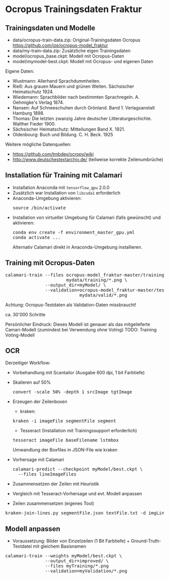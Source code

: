 # Ocropus Trainingsdaten Fraktur


## Trainingsdaten und Modelle

* data/ocropus-train-data.zip: Original-Trainingsdaten Ocropus
  https://github.com/jze/ocropus-model_fraktur
* data/my-train-data.zip: Zusätzliche eigen Trainingsdaten
* model/ocropus_base.ckpt: Modell mit Ocropus-Daten
* model/mymodel-best.ckpt: Modell mit Ocropus- und eigenen Daten

Eigene Daten:

* Wustmann: Allerhand Sprachdummheiten.
* Rieß: Aus grauen Mauern und grünen Weiten. Sächsischer Heimatschutz 1924.
* Wiedemann: Sprachbilder nach bestimmten Sprachregeln.
  A. Oehmigke's Verlag 1874.
* Nansen: Auf Schneeschuhen durch Grönland. Band 1. Verlagsanstalt Hamburg 1898.
* Thomas: Die letzten zwanzig Jahre deutscher Litteraturgeschichte.
  Walther Fieder 1900.
* Sächsischer Heimatschutz: Mitteilungen Band X. 1921.
* Oldenbourg: Buch und Bildung. C. H. Beck. 1925

Weitere mögliche Datenquellen:

* https://github.com/tmbdev/ocropy/wiki
* http://www.deutschestextarchiv.de/ (teilweise korrekte Zeilenumbrüche)

## Installation für Training mit Calamari

* Installation Anaconda mit `tensorflow_gpu` 2.0.0
* Zusätzlich war Installation von `libcuda1` erforderlich
* Anaconda-Umgebung aktivieren:
  <pre>
  source <condaDir>/bin/activate
  </pre>
* Installation von virtueller Umgebung für Calamari (falls gewünscht) und
  aktivieren:
  <pre>
  conda env create -f environment_master_gpu.yml
  conda activate ...
  </pre>
  Alternativ Calamari direkt in Anaconda-Umgebung installieren.

## Training mit Ocropus-Daten

<pre>
calamari-train --files ocropus-model_fraktur-master/training/*.bin.png \
                       mydata/training/*.png \
               --output_dir=myModel/ \
               --validation=ocropus-model_fraktur-master/testing/*.bin.png \
                            mydata/valid/*.png
</pre>
Achtung: Ocropus-Testdaten als Validation-Daten missbraucht!

ca. 30'000 Schritte

Persönlicher Eindruck: Dieses Modell ist genauer als das mitgelieferte
Camari-Modell (zumindest bei Verwendung ohne Voting)
TODO: Training Voting-Modell

## OCR

Derzeitiger Workflow:

* Vorbehandlung mit Scantailor (Ausgabe 600 dpi, 1 bit Farbtiefe)

* Skalieren auf 50%
  <pre>
  convert -scale 50% -depth 1 srcImage tgtImage
  </pre>

* Erzeugen der Zeilenboxen
  * kraken:
  <pre>
  kraken -i imageFile segmentFile segment
  </pre>
  
  * Tesseract (Installation mit Trainingssupport erforderlich)
  <pre>
  tesseract imageFile baseFilename lstmbox
  </pre>
  Umwandlung der Boxfiles in JSON-File wie kraken

* Vorhersage mit Calamari
  <pre>
  calamari-predict --checkpoint myModel/best.ckpt \
    --files lineImageFiles
  </pre>

* Zusammensetzen der Zeilen mit Heuristik

* Vergleich mit Tesseract-Vorhersage und evt. Modell anpassen


* Zeilen zusammensetzen (eigenes Tool)

<pre>
kraken-join-lines.py segmentFile.json textFile.txt -d imgLinesDir
</pre>

## Modell anpassen

* Voraussetzung: Bilder von Einzelzeilen (1 Bit Farbtiefe) +
Ground-Truth-Textdatei mit gleichem Basisnamen
<pre>
calamari-train --weights myModel/best.ckpt \
               --output_dir=improved/ \
               --files myTraining/*.png
               --validation=myValidation/*.png
</pre>


